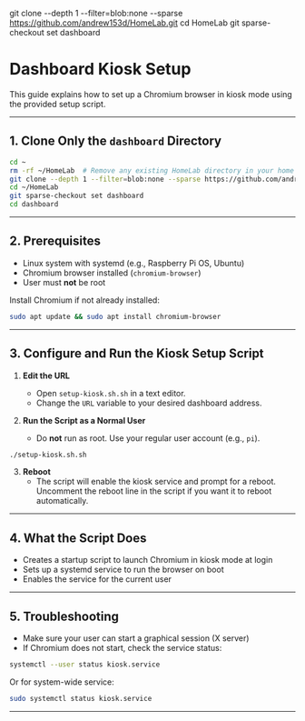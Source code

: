git clone --depth 1 --filter=blob:none --sparse https://github.com/andrew153d/HomeLab.git
cd HomeLab
git sparse-checkout set dashboard

# Dashboard Kiosk Setup

This guide explains how to set up a Chromium browser in kiosk mode using the provided setup script.

---

## 1. Clone Only the `dashboard` Directory


```bash
cd ~
rm -rf ~/HomeLab  # Remove any existing HomeLab directory in your home folder first
git clone --depth 1 --filter=blob:none --sparse https://github.com/andrew153d/HomeLab.git ~/HomeLab
cd ~/HomeLab
git sparse-checkout set dashboard
cd dashboard
```

---

## 2. Prerequisites

- Linux system with systemd (e.g., Raspberry Pi OS, Ubuntu)
- Chromium browser installed (`chromium-browser`)
- User must **not** be root

Install Chromium if not already installed:

```bash
sudo apt update && sudo apt install chromium-browser
```

---

## 3. Configure and Run the Kiosk Setup Script

1. **Edit the URL**
	- Open `setup-kiosk.sh.sh` in a text editor.
	- Change the `URL` variable to your desired dashboard address.

2. **Run the Script as a Normal User**
	- Do **not** run as root. Use your regular user account (e.g., `pi`).

```bash
./setup-kiosk.sh.sh
```

3. **Reboot**
	- The script will enable the kiosk service and prompt for a reboot. Uncomment the reboot line in the script if you want it to reboot automatically.

---

## 4. What the Script Does

- Creates a startup script to launch Chromium in kiosk mode at login
- Sets up a systemd service to run the browser on boot
- Enables the service for the current user

---

## 5. Troubleshooting

- Make sure your user can start a graphical session (X server)
- If Chromium does not start, check the service status:

```bash
systemctl --user status kiosk.service
```

Or for system-wide service:

```bash
sudo systemctl status kiosk.service
```

---